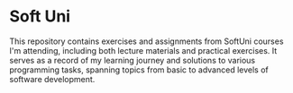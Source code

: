 # Soft Uni
This repository contains exercises and assignments from SoftUni courses I'm attending, including both lecture materials and practical exercises. It serves as a record of my learning journey and solutions to various programming tasks, spanning topics from basic to advanced levels of software development.
